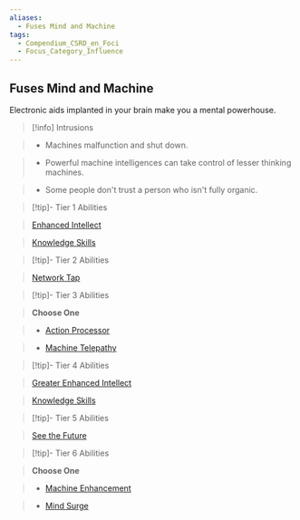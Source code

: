 ```yaml
---
aliases:
  - Fuses Mind and Machine
tags:
  - Compendium_CSRD_en_Foci
  - Focus_Category_Influence
---
```

  
    
## Fuses Mind and Machine    
Electronic aids implanted in your brain make you a mental powerhouse.    
  
>[!info] Intrusions    
>- Machines malfunction and shut down.    
>- Powerful machine intelligences can take control of lesser thinking machines.    
>- Some people don't trust a person who isn't fully organic.    
  
  
>[!tip]- Tier 1 Abilities    
> [Enhanced Intellect](Enhanced-Intellect.md)    
> [Knowledge Skills](Knowledge-Skills.md)    
  
  
>[!tip]- Tier 2 Abilities    
> [Network Tap](Network-Tap.md)    
  
  
>[!tip]- Tier 3 Abilities    
> **Choose One**    
>- [Action Processor](Action-Processor.md)    
>- [Machine Telepathy](Machine-Telepathy.md)    
  
  
>[!tip]- Tier 4 Abilities    
> [Greater Enhanced Intellect](Greater-Enhanced-Intellect.md)    
> [Knowledge Skills](Knowledge-Skills.md)    
  
  
>[!tip]- Tier 5 Abilities    
> [See the Future](See-the-Future.md)    
  
  
>[!tip]- Tier 6 Abilities    
> **Choose One**    
>- [Machine Enhancement](Machine-Enhancement.md)    
>- [Mind Surge](Mind-Surge.md)